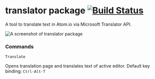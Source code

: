translator package
[![Build Status](https://travis-ci.org/alexmt/atom-translator.svg?branch=master)](https://travis-ci.org/alexmt/atom-translator)
===========

A tool to translate text in Atom.io via Microsoft Translator API.

![A screenshot of translator package](http://alexmt.github.io/atom-translator/demo.gif)

### Commands

`Translate`

  Opens translation page and translates text of active editor.
  Default key binding: `Ctrl-Alt-T`
